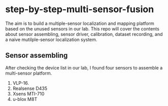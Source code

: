 # step-by-step-multi-sensor-fusion

The aim is to build a multiple-sensor localization and mapping platform based on the unused sensors in our lab. This repo will cover the contents about sensor assembling, sensor driver, calibration, dataset recording, and a naive mutilple-sensor localization system.

## Sensor assembling

After checking the device list in our lab, I found four sensors to assemble a multi-sensor platform.
1. VLP-16.
2. Realsense D435
3. Xsens MTI-710
4. u-blox M8T

 

